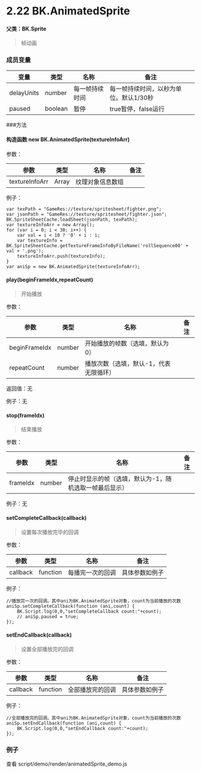 # 2.22 BK.AnimatedSprite 
#### 父类：BK.Sprite
>帧动画


### 成员变量
变量  | 类型 |名称 | 备注
------------- | ------------- | -------------| -------------
delayUnits | number | 每一帧持续时间 |每一帧持续时间，以秒为单位。默认1/30秒
paused | boolean | 暂停 | true暂停，false运行
###方法
#### 构造函数 new BK.AnimatedSprite(textureInfoArr)

参数：

参数  | 类型 |名称 | 备注
------------- | ------------- | -------------| -------------
textureInfoArr | Array | 纹理对象信息数组 | 


例子：
```
var texPath = "GameRes://texture/spritesheet/fighter.png";
var jsonPath = "GameRes://texture/spritesheet/fighter.json";
BK.SpriteSheetCache.loadSheet(jsonPath, texPath);
var textureInfoArr = new Array();
for (var i = 0; i < 30; i++) {
    var val = i < 10 ? '0' + i : i;
    var textureInfo = BK.SpriteSheetCache.getTextureFrameInfoByFileName('rollSequence00' + val + '.png');
    textureInfoArr.push(textureInfo);
}
var aniSp = new BK.AnimatedSprite(textureInfoArr);
```

####  play(beginFrameIdx,repeatCount)

> 开始播放

参数：

参数  | 类型 |名称 | 备注
------------- | ------------- | -------------| -------------
beginFrameIdx | number | 开始播放的帧数（选填，默认为0）| 
repeatCount | number | 播放次数（选填，默认-1，代表无限循环）| 


返回值：无


例子：无

#### stop(frameIdx)
>结束播放
>

参数：

参数  | 类型 |名称 | 备注
------------- | ------------- | -------------| -------------
frameIdx | number | 停止时显示的帧（选填，默认为-1，随机选取一帧最后显示）| 

例子：无

#### setCompleteCallback(callback)
>设置每次播放完毕的回调


参数：

参数  | 类型 |名称 | 备注
------------- | ------------- | -------------| -------------
callback | function | 每播完一次的回调| 具体参数如例子

例子：

```
//播放完一次的回调。其中ani为BK.AnimatedSprite对象，count为当前播放的次数
aniSp.setCompleteCallback(function (ani,count) {
    BK.Script.log(0,0,"setCompleteCallback count:"+count);
    // aniSp.paused = true;
});
```

#### setEndCallback(callback)
>设置全部播放完的回调


参数：

参数  | 类型 |名称 | 备注
------------- | ------------- | -------------| -------------
callback | function | 全部播放完的回调 | 具体参数如例子

例子：

```
//全部播放完的回调。其中ani为BK.AnimatedSprite对象，count为当前播放的次数
aniSp.setEndCallback(function (ani,count) {
    BK.Script.log(0,0,"setEndCallback count:"+count);
});
```
### 例子
查看 script/demo/render/animatedSprite_demo.js